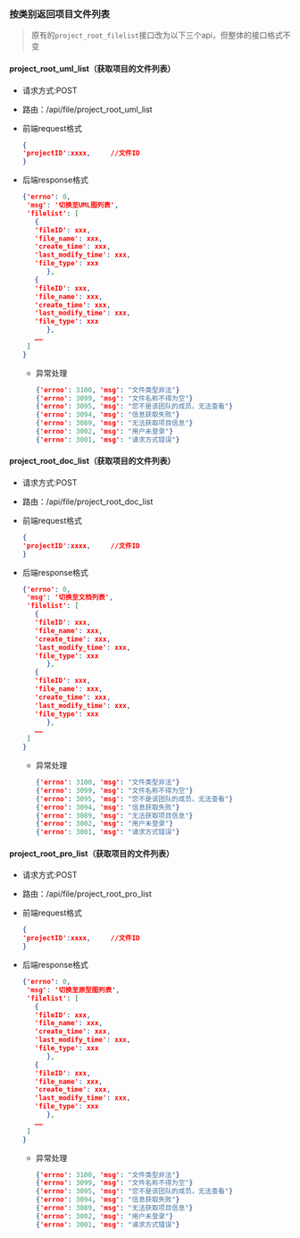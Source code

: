 ### 按类别返回项目文件列表

> 原有的``project_root_filelist``接口改为以下三个api，但整体的接口格式不变

#### project_root_uml_list（获取项目的文件列表）

- 请求方式:POST

- 路由：/api/file/project_root_uml_list

- 前端request格式

  ```json
  {
  'projectID':xxxx,		//文件ID
  }
  ```

- 后端response格式

  ```json
  {'errno': 0, 
   'msg': '切换至UML图列表', 
   'filelist': [
     {
     'fileID': xxx,
     'file_name': xxx,
     'create_time': xxx,
     'last_modify_time': xxx,
     'file_type': xxx
   		},
     {
     'fileID': xxx,
     'file_name': xxx,
     'create_time': xxx,
     'last_modify_time': xxx,
     'file_type': xxx
   		},
     ……
   ]
  }
  ```

  - 异常处理

    ```json
    {'errno': 3100, 'msg': "文件类型非法"}
    {'errno': 3099, 'msg': "文件名称不得为空"}
    {'errno': 3095, 'msg': "您不是该团队的成员，无法查看"}
    {'errno': 3094, 'msg': "信息获取失败"}
    {'errno': 3089, 'msg': "无法获取项目信息"}
    {'errno': 3002, 'msg': "用户未登录"}
    {'errno': 3001, 'msg': "请求方式错误"}
    ```

#### project_root_doc_list（获取项目的文件列表）

- 请求方式:POST

- 路由：/api/file/project_root_doc_list

- 前端request格式

  ```json
  {
  'projectID':xxxx,		//文件ID
  }
  ```

- 后端response格式

  ```json
  {'errno': 0, 
   'msg': '切换至文档列表', 
   'filelist': [
     {
     'fileID': xxx,
     'file_name': xxx,
     'create_time': xxx,
     'last_modify_time': xxx,
     'file_type': xxx
   		},
     {
     'fileID': xxx,
     'file_name': xxx,
     'create_time': xxx,
     'last_modify_time': xxx,
     'file_type': xxx
   		},
     ……
   ]
  }
  ```

  - 异常处理

    ```json
    {'errno': 3100, 'msg': "文件类型非法"}
    {'errno': 3099, 'msg': "文件名称不得为空"}
    {'errno': 3095, 'msg': "您不是该团队的成员，无法查看"}
    {'errno': 3094, 'msg': "信息获取失败"}
    {'errno': 3089, 'msg': "无法获取项目信息"}
    {'errno': 3002, 'msg': "用户未登录"}
    {'errno': 3001, 'msg': "请求方式错误"}
    ```

#### project_root_pro_list（获取项目的文件列表）

- 请求方式:POST

- 路由：/api/file/project_root_pro_list

- 前端request格式

  ```json
  {
  'projectID':xxxx,		//文件ID
  }
  ```

- 后端response格式

  ```json
  {'errno': 0, 
   'msg': '切换至原型图列表', 
   'filelist': [
     {
     'fileID': xxx,
     'file_name': xxx,
     'create_time': xxx,
     'last_modify_time': xxx,
     'file_type': xxx
   		},
     {
     'fileID': xxx,
     'file_name': xxx,
     'create_time': xxx,
     'last_modify_time': xxx,
     'file_type': xxx
   		},
     ……
   ]
  }
  ```

  - 异常处理

    ```json
    {'errno': 3100, 'msg': "文件类型非法"}
    {'errno': 3099, 'msg': "文件名称不得为空"}
    {'errno': 3095, 'msg': "您不是该团队的成员，无法查看"}
    {'errno': 3094, 'msg': "信息获取失败"}
    {'errno': 3089, 'msg': "无法获取项目信息"}
    {'errno': 3002, 'msg': "用户未登录"}
    {'errno': 3001, 'msg': "请求方式错误"}
    ```

